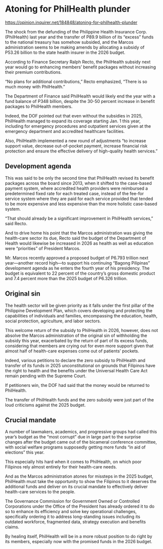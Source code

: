 # Atoning for PhilHealth plunder

https://opinion.inquirer.net/184848/atoning-for-philhealth-plunder



The shock from the defunding of the Philippine Health Insurance Corp. (PhilHealth) last year and the transfer of P89.9 billion of its “excess” funds to the national treasury has somehow subsided, and the Marcos administration seems to be making amends by allocating a subsidy of P53.26 billion to the state health insurer in the 2026 budget.

According to Finance Secretary Ralph Recto, the PhilHealth subsidy next year would go to enhancing members’ benefit packages without increasing their premium contributions.

“No plans for additional contributions,” Recto emphasized, “There is so much money with PhilHealth.”

The Department of Finance said PhilHealth would likely end the year with a fund balance of P348 billion, despite the 30-50 percent increase in benefit packages to PhilHealth members.

Indeed, the DOF pointed out that even without the subsidies in 2025, PhilHealth managed to expand its coverage starting Jan. 1 this year, including for emergency procedures and outpatient services given at the emergency department and accredited healthcare facilities.

Also, PhilHealth implemented a new round of adjustments “to increase support value, decrease out-of-pocket payment, increase financial risk protection and ensure the effective delivery of high-quality health services.”



##  Development agenda



This was said to be only the second time that PhilHealth revised its benefit packages across the board since 2013, when it shifted to the case-based payment system, where accredited health providers were reimbursed a predetermined fixed rate for each treated case, instead of the fee-for service system where they are paid for each service provided that tended to be more expensive and less expensive than the more holistic case-based system.

“That should already be a significant improvement in PhilHealth services,” said Recto.

And to drive home his point that the Marcos administration was giving the health-care sector its due, Recto said the budget of the Department of Health would likewise be increased in 2026 as health as well as education were “priorities” of President Marcos.

Mr. Marcos recently approved a proposed budget of P6.793 trillion next year—another record high—to support his continuing “Bagong Pilipinas” development agenda as he enters the fourth year of his presidency. The budget is equivalent to 22 percent of the country’s gross domestic product and 7.4 percent more than the 2025 budget of P6.326 trillion.



##  Original sin



The health sector will be given priority as it falls under the first pillar of the Philippine Development Plan, which covers developing and protecting the capabilities of individuals and families, encompassing the education, health, social protection, agriculture, and labor sectors.

This welcome return of the subsidy to PhilHealth in 2026, however, does not absolve the Marcos administration of the original sin of withholding the subsidy this year, exacerbated by the return of part of its excess funds, considering that members are crying out for even more support given that almost half of health-care expenses come out of patients’ pockets.

Indeed, various petitions to declare the zero subsidy to PhilHealth and transfer of its funds in 2025 unconstitutional on grounds that Filipinos have the right to health and the benefits under the Universal Health Care Act remain pending with the Supreme Court.

If petitioners win, the DOF had said that the money would be returned to PhilHealth.

The transfer of PhilHealth funds and the zero subsidy were just part of the loud criticisms against the 2025 budget.



##  Crucial mandate



A number of lawmakers, academics, and progressive groups had called this year’s budget as the “most corrupt” due in large part to the surprise changes after the budget came out of the bicameral conference committee, with social welfare programs supposedly getting more funds “in aid of elections” this year.

This especially hits hard when it comes to PhilHealth, on which poor Filipinos rely almost entirely for their health-care needs.

And as the Marcos administration atones for missteps in the 2025 budget, PhilHealth must take the opportunity to show the Filipinos to it deserves the additional funds and deliver on its crucial mandate to effectively deliver health-care services to the people.

The Governance Commission for Government Owned or Controlled Corporations under the Office of the President has already ordered it to do so to enhance its efficiency and solve key operational challenges, specifically ordering it to address long-standing issues including its outdated workforce, fragmented data, strategy execution and benefits claims.

By healing itself, PhilHealth will be in a more robust position to do right by its members, especially now with the promised funds in the 2026 budget.